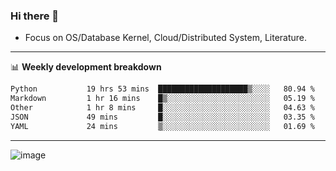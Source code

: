 ### Hi there 👋
<!-- * Daily Meditation via Leetcode/Competitive-Programming. -->
* Focus on OS/Database Kernel, Cloud/Distributed System, Literature.

-------

📊 **Weekly development breakdown**
<!--START_SECTION:waka-->

```txt
Python           19 hrs 53 mins  ████████████████████▒░░░░   80.94 %
Markdown         1 hr 16 mins    █▒░░░░░░░░░░░░░░░░░░░░░░░   05.19 %
Other            1 hr 8 mins     █░░░░░░░░░░░░░░░░░░░░░░░░   04.63 %
JSON             49 mins         █░░░░░░░░░░░░░░░░░░░░░░░░   03.35 %
YAML             24 mins         ▒░░░░░░░░░░░░░░░░░░░░░░░░   01.69 %
```

<!--END_SECTION:waka-->

-------

<!-- [![Leetcode Stats](https://leetcard.jacoblin.cool/hzhang413?font=Fira+Mono)](https://leetcode.com/fxrc) -->
![image](./cyberpunk-ghost-in-the-shell.gif)
<!--![image](./gis-archive.png)-->
